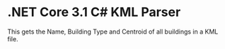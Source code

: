 # .NET Core 3.1 C# KML Parser
This gets the Name, Building Type and Centroid of all buildings in a KML file.

